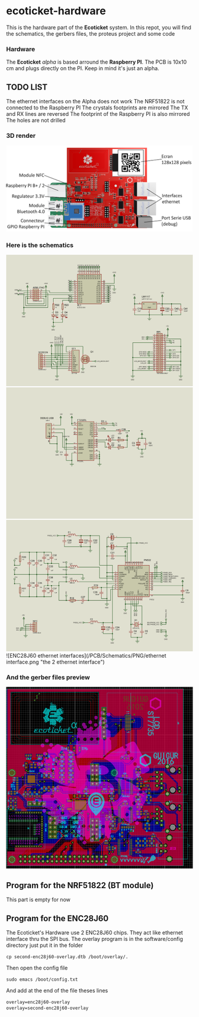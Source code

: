 # ecoticket-hardware
This is the hardware part of the **Ecoticket** system.
In this repot, you will find the schematics, the gerbers files, the proteus project and some code 
### Hardware
The **Ecoticket** *alpha* is based arround the **Raspberry PI**. 
The PCB is 10x10 cm and plugs directly on the PI.
Keep in mind it's just an alpha.
## TODO LIST
The ethernet interfaces on the Alpha does not work
The NRF51822 is not connected to the Raspberry PI
The crystals footprints are mirrored
The TX and RX lines are reversed
The footprint of the Raspberry PI is also mirrored
The holes are not drilled
### 3D render
![the ecoticket main view](/PCB/Realease%20alpha/pcb_alpha_front_w_pi.png "render")
### Here is the schematics
![the ecoticket main view](/PCB/Schematics/PNG/otherthings.png "Main view")
![serial debug](/PCB/Schematics/PNG/ft232rl.png "the serial debug")
![PN532 nfc interface](/PCB/Schematics/PNG/nfc.png "the nfc interface")
![ENC28J60 ethernet interfaces](/PCB/Schematics/PNG/ethernet interface.png "the 2 ethernet interface")

### And the gerber files preview
![the ecoticket alpha](/PCB/Realease%20alpha/pcb%2018.03.16.PNG "The gerber viewer")

## Program for the NRF51822 (BT module)
This part is empty for now

## Program for the ENC28J60
The Ecoticket's Hardware use 2 ENC28J60 chips. They act like ethernet interface thru the SPI bus.
The overlay program is in the software/config directory
just put it in the folder
```
cp second-enc28j60-overlay.dtb /boot/overlay/.
```
Then open the config file
```
sudo emacs /boot/config.txt
```
And add at the end of the file theses lines
```
overlay=enc28j60-overlay
overlay=second-enc28j60-overlay
```
